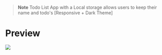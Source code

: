 > **Note** Todo List App with a Local storage allows users to keep their name and todo's [Responsive + Dark Theme]

<h1>Preview</h1>
<img src="https://user-images.githubusercontent.com/109925130/188619350-1cc41872-8ffa-42af-a6d9-972fbee0b837.gif"></img>
